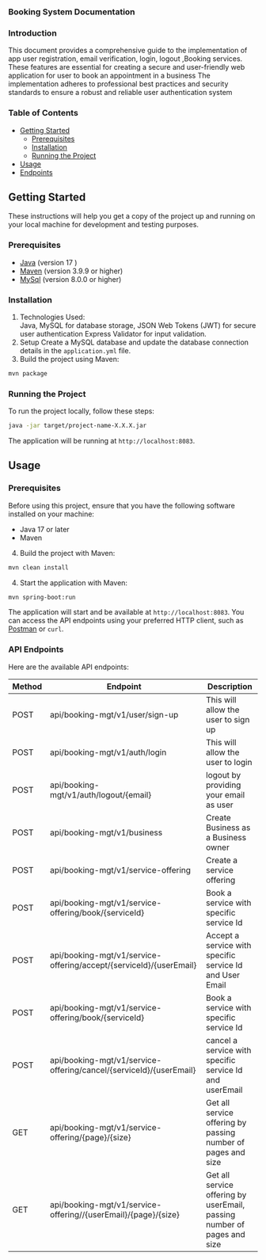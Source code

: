 ### Booking System Documentation

### Introduction
This document provides a comprehensive guide to the implementation 
of app user registration, email verification, login, logout ,Booking services. These features are essential for creating a
secure and user-friendly web application for user to book an appointment in a business 
The implementation adheres to professional best practices and security
standards to ensure a robust and reliable user authentication system

### Table of Contents
- [Getting Started](#Get_started)
   - [Prerequisites](#prerequisites)
   - [Installation](#installation)
   - [Running the Project](#running-the-project)
- [Usage](#usage)
- [Endpoints](#endpoints)

## Getting Started

These instructions will help you get a copy of the project up and running on your local machine for development and testing purposes.

### Prerequisites

- [Java](https://www.java.com/) (version 17 )
- [Maven](https://maven.apache.org/) (version 3.9.9 or higher)
- [MySql](https://www.mysql.com/) (version 8.0.0 or higher)

### Installation


1. Technologies Used:<br/>Java, MySQL for database storage, JSON Web Tokens (JWT) for secure user authentication
   Express Validator for input validation.
2. Setup
   Create a MySQL database and update the database connection details in the `application.yml` file.
3. Build the project using Maven:

```bash
mvn package
```
### Running the Project

To run the project locally, follow these steps:

```bash
java -jar target/project-name-X.X.X.jar
```

The application will be running at `http://localhost:8083`.


## Usage

### Prerequisites

Before using this project, ensure that you have the following software installed on your machine:

- Java 17 or later
- Maven
4. Build the project with Maven:

```bash
mvn clean install
```

4. Start the application with Maven:

```bash
mvn spring-boot:run
```
The application will start and be available at `http://localhost:8083`. You can access the API endpoints using your preferred HTTP client, such as [Postman](https://www.postman.com/) or `curl`.

### API Endpoints

Here are the available API endpoints:

| Method | Endpoint                                                           | Description                                                              |
|--------|--------------------------------------------------------------------|--------------------------------------------------------------------------|
| POST   | api/booking-mgt/v1/user/sign-up                                    | This will allow the user to sign up                                      |
| POST   | api/booking-mgt/v1/auth/login                                      | This will allow the user to login                                        |
| POST   | api/booking-mgt/v1/auth/logout/{email}                             | logout by providing your email as user                                   |
| POST   | api/booking-mgt/v1/business                                        | Create Business as a Business owner                                      |
| POST   | api/booking-mgt/v1/service-offering                                | Create a service offering                                                |
| POST   | api/booking-mgt/v1/service-offering/book/{serviceId}               | Book a service with specific service Id                                  |
| POST   | api/booking-mgt/v1/service-offering/accept/{serviceId}/{userEmail} | Accept a service with specific service Id and User Email                 |
| POST   | api/booking-mgt/v1/service-offering/book/{serviceId} | Book a service with specific service Id                                  |
| POST   | api/booking-mgt/v1/service-offering/cancel/{serviceId}/{userEmail} | cancel a service with specific service Id and userEmail                  |
| GET    | api/booking-mgt/v1/service-offering/{page}/{size}| Get all service  offering by passing number of pages and size            |
| GET    | api/booking-mgt/v1/service-offering//{userEmail}/{page}/{size}| Get all service  offering by userEmail, passing number of pages and size |

